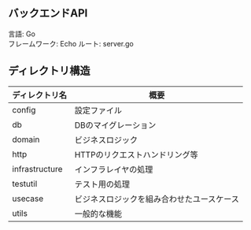 ## バックエンドAPI

言語: Go  
フレームワーク: Echo
ルート: server.go

## ディレクトリ構造

| ディレクトリ名        | 概要                    |
|----------------|-----------------------|
| config         | 設定ファイル                |
| db             | DBのマイグレーション           |
| domain         | ビジネスロジック              |
| http           | HTTPのリクエストハンドリング等     |
| infrastructure | インフラレイヤの処理            |
| testutil       | テスト用の処理               |
| usecase        | ビジネスロジックを組み合わせたユースケース |
| utils          | 一般的な機能                |
